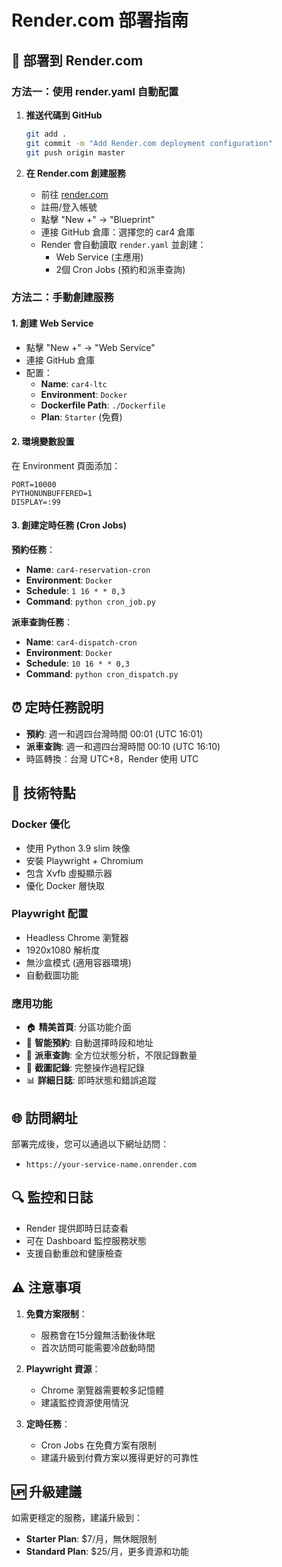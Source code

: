 # Render.com 部署指南

## 🚀 部署到 Render.com

### 方法一：使用 render.yaml 自動配置

1. **推送代碼到 GitHub**
   ```bash
   git add .
   git commit -m "Add Render.com deployment configuration"
   git push origin master
   ```

2. **在 Render.com 創建服務**
   - 前往 [render.com](https://render.com)
   - 註冊/登入帳號
   - 點擊 "New +" → "Blueprint"
   - 連接 GitHub 倉庫：選擇您的 car4 倉庫
   - Render 會自動讀取 `render.yaml` 並創建：
     - Web Service (主應用)
     - 2個 Cron Jobs (預約和派車查詢)

### 方法二：手動創建服務

#### 1. 創建 Web Service
- 點擊 "New +" → "Web Service"
- 連接 GitHub 倉庫
- 配置：
  - **Name**: `car4-ltc`
  - **Environment**: `Docker`
  - **Dockerfile Path**: `./Dockerfile`
  - **Plan**: `Starter` (免費)

#### 2. 環境變數設置
在 Environment 頁面添加：
```
PORT=10000
PYTHONUNBUFFERED=1
DISPLAY=:99
```

#### 3. 創建定時任務 (Cron Jobs)

**預約任務**：
- **Name**: `car4-reservation-cron`
- **Environment**: `Docker`
- **Schedule**: `1 16 * * 0,3`
- **Command**: `python cron_job.py`

**派車查詢任務**：
- **Name**: `car4-dispatch-cron`
- **Environment**: `Docker`  
- **Schedule**: `10 16 * * 0,3`
- **Command**: `python cron_dispatch.py`

## ⏰ 定時任務說明

- **預約**: 週一和週四台灣時間 00:01 (UTC 16:01)
- **派車查詢**: 週一和週四台灣時間 00:10 (UTC 16:10)
- 時區轉換：台灣 UTC+8，Render 使用 UTC

## 🔧 技術特點

### Docker 優化
- 使用 Python 3.9 slim 映像
- 安裝 Playwright + Chromium 
- 包含 Xvfb 虛擬顯示器
- 優化 Docker 層快取

### Playwright 配置
- Headless Chrome 瀏覽器
- 1920x1080 解析度
- 無沙盒模式 (適用容器環境)
- 自動截圖功能

### 應用功能
- 🏠 **精美首頁**: 分區功能介面
- 📅 **智能預約**: 自動選擇時段和地址
- 🚗 **派車查詢**: 全方位狀態分析，不限記錄數量
- 📸 **截圖記錄**: 完整操作過程記錄
- 📊 **詳細日誌**: 即時狀態和錯誤追蹤

## 🌐 訪問網址

部署完成後，您可以通過以下網址訪問：
- `https://your-service-name.onrender.com`

## 🔍 監控和日誌

- Render 提供即時日誌查看
- 可在 Dashboard 監控服務狀態
- 支援自動重啟和健康檢查

## ⚠️ 注意事項

1. **免費方案限制**：
   - 服務會在15分鐘無活動後休眠
   - 首次訪問可能需要冷啟動時間

2. **Playwright 資源**：
   - Chrome 瀏覽器需要較多記憶體
   - 建議監控資源使用情況

3. **定時任務**：
   - Cron Jobs 在免費方案有限制
   - 建議升級到付費方案以獲得更好的可靠性

## 🆙 升級建議

如需更穩定的服務，建議升級到：
- **Starter Plan**: $7/月，無休眠限制
- **Standard Plan**: $25/月，更多資源和功能 